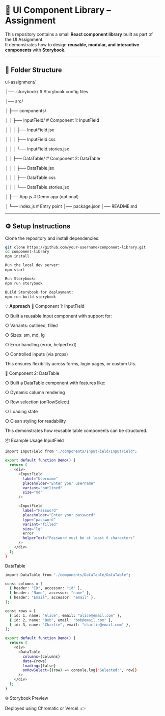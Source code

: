 # 🧩 UI Component Library – Assignment  

This repository contains a small **React component library** built as part of the UI Assignment.  
It demonstrates how to design **reusable, modular, and interactive components** with **Storybook**.  

---

## 📂 Folder Structure  

ui-assignment/

│── .storybook/  # Storybook config files

│── src/

│ ├── components/

│ │ ├── InputField/ # Component 1: InputField

│ │ │ ├── InputField.jsx

│ │ │ ├── InputField.css

│ │ │ └── InputField.stories.jsx

│ │ ├── DataTable/ # Component 2: DataTable

│ │ │ ├── DataTable.jsx

│ │ │ ├── DataTable.css

│ │ │ └── DataTable.stories.jsx

│ ├── App.js # Demo app (optional)

│ └── index.js # Entry point
│── package.json
│── README.md


---

## ⚙️ Setup Instructions  

Clone the repository and install dependencies:  

```bash
git clone https://github.com/your-username/component-library.git
cd component-library
npm install

Run the local dev server:
npm start

Run Storybook:
npm run storybook

Build Storybook for deployment:
npm run build-storybook
````

💡 **Approach**
🔹 Component 1: InputField

○ Built a reusable Input component with support for:

○ Variants: outlined, filled

○ Sizes: sm, md, lg

○ Error handling (error, helperText)

○ Controlled inputs (via props)

This ensures flexibility across forms, login pages, or custom UIs.

🔹 Component 2: DataTable

○ Built a DataTable component with features like:

○ Dynamic column rendering

○ Row selection (onRowSelect)

○ Loading state

○ Clean styling for readability

This demonstrates how reusable table components can be structured.


📦 Example Usage
InputField
```bash
import InputField from "./components/InputField/InputField";

export default function Demo() {
  return (
    <div>
      <InputField
        label="Username"
        placeholder="Enter your username"
        variant="outlined"
        size="md"
      />

      <InputField
        label="Password"
        placeholder="Enter your password"
        type="password"
        variant="filled"
        size="lg"
        error
        helperText="Password must be at least 6 characters"
      />
    </div>
  );
}
````

DataTable
```bash
import DataTable from "./components/DataTable/DataTable";

const columns = [
  { header: "ID", accessor: "id" },
  { header: "Name", accessor: "name" },
  { header: "Email", accessor: "email" },
];

const rows = [
  { id: 1, name: "Alice", email: "alice@email.com" },
  { id: 2, name: "Bob", email: "bob@email.com" },
  { id: 3, name: "Charlie", email: "charlie@email.com" },
];

export default function Demo() {
  return (
    <div>
      <DataTable
        columns={columns}
        data={rows}
        loading={false}
        onRowSelect={(row) => console.log("Selected:", row)}
      />
    </div>
  );
}
````
🌐 Storybook Preview

Deployed using Chromatic or Vercel.
👉
